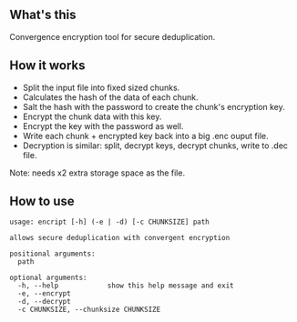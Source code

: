 ## What's this

Convergence encryption tool for secure deduplication.

## How it works

- Split the input file into fixed sized chunks.
- Calculates the hash of the data of each chunk.
- Salt the hash with the password to create the chunk's encryption key.
- Encrypt the chunk data with this key.
- Encrypt the key with the password as well.
- Write each chunk + encrypted key back into a big .enc ouput file.
- Decryption is similar: split, decrypt keys, decrypt chunks, write to .dec file.

Note: needs x2 extra storage space as the file.

## How to use

```
usage: encript [-h] (-e | -d) [-c CHUNKSIZE] path

allows secure deduplication with convergent encryption

positional arguments:
  path

optional arguments:
  -h, --help            show this help message and exit
  -e, --encrypt
  -d, --decrypt
  -c CHUNKSIZE, --chunksize CHUNKSIZE
```
